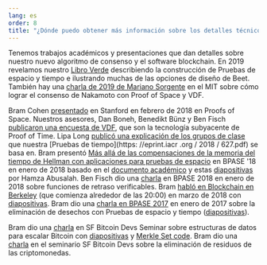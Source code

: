 ```yaml
---
lang: es
order: 8
title: "¿Dónde puedo obtener más información sobre los detalles técnicos de su algoritmo de consenso?"
---
```


Tenemos trabajos académicos y presentaciones que dan detalles sobre nuestro nuevo algoritmo de consenso y el software blockchain.
En 2019 revelamos nuestro [Libro Verde](https://www.beet.net/assets/BeetGreenPaper.pdf) describiendo la construcción de Pruebas de espacio y tiempo e ilustrando muchas de las opciones de diseño de Beet.
También hay una [charla de 2019 de Mariano Sorgente](https://youtu.be/_075bzQPooU) en el MIT sobre cómo lograr el consenso de Nakamoto con Proof of Space y VDF.

Bram Cohen [presentado](https://www.youtube.com/watch?v=2Zlcgt8FVz4) en Stanford en febrero de 2018 en Proofs of Space. Nuestros asesores, Dan Boneh, Benedikt Bünz y Ben Fisch [publicaron una encuesta de VDF](https://eprint.iacr.org/2018/712.pdf), que son la tecnología subyacente de Proof of Time.
Lipa Long [publicó una explicación de los grupos de clase](https://github.com/Beet-Network/vdf-competition/blob/master/classgroups.pdf) que nuestra [Pruebas de tiempo](https: //eprint.iacr .org / 2018 / 627.pdf) se basa en. Bram presentó [Más allá de las compensaciones de la memoria del tiempo de Hellman con aplicaciones para pruebas de espacio](https://www.youtube.com/watch?v=iqxkO7C-cyk) en BPASE '18 en enero de 2018 basado en el [documento académico](https://eprint.iacr.org/2017/893) y estas [diapositivas](https://view.publitas.com/beet-network/pbase18slides/page/1) por Hamza Abusalah. Ben Fisch dio una [charla](https://www.youtube.com/watch?v=qUoagL7OZ1k&feature=youtu.be) en BPASE 2018 en enero de 2018 sobre funciones de retraso verificables. Bram [habló en Blockchain en Berkeley](https://www.facebook.com/BlockchainatBerkeley/videos/2006069823011271/) (que comienza alrededor de las 20:00) en marzo de 2018 con [diapositivas](https://cyber.stanford.edu/sites/g/files/sbiybj9936/f/bramcohen.pdf). Bram dio una [charla en BPASE 2017](https://www.youtube.com/watch?v=aYG0NxoG7yw) en enero de 2017 sobre la eliminación de desechos con Pruebas de espacio y tiempo ([diapositivas](https://cyber.stanford.edu/sites/g/files/sbiybj9936/f/bramcohen.pdf)).

Bram dio una [charla](https://www.youtube.com/watch?v=zZaB4hM8SQ4) en SF Bitcoin Devs Seminar sobre estructuras de datos para escalar Bitcoin con [diapositivas](https://view.publitas.com/beet-network/bitcoin_data_structures/) y [Merkle Set code](https://github.com/bramcohen/MerkleSet). Bram dio una [charla](https://www.youtube.com/watch?v=zZaB4hM8SQ4) en el seminario SF Bitcoin Devs sobre la eliminación de residuos de las criptomonedas.
